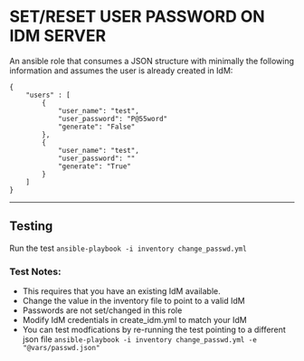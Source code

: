 # SET/RESET USER PASSWORD ON IDM SERVER

An ansible role that consumes a JSON structure with minimally the following information and assumes the user is already created in IdM:
```
{
    "users" : [
        {
            "user_name": "test",
            "user_password": "P@55word"
            "generate": "False"
        },
        {
            "user_name": "test",
            "user_password": ""
            "generate": "True"
        }
    ]
}

```

---
## Testing

Run the test ```ansible-playbook -i inventory change_passwd.yml```

### Test Notes:

* This requires that you have an existing IdM available.
* Change the value in the inventory file to point to a valid IdM
* Passwords are not set/changed in this role
* Modify IdM credentials in create_idm.yml to match your IdM
* You can test modfications by re-running the test pointing to a different json file ```ansible-playbook -i inventory change_passwd.yml -e "@vars/passwd.json"```

